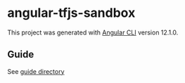 # angular-tfjs-sandbox

This project was generated with [Angular CLI](https://github.com/angular/angular-cli) version 12.1.0.

## Guide

See [guide directory](./guide/)
